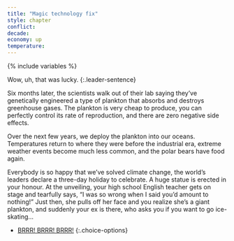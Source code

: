 ```yaml
---
title: "Magic technology fix"
style: chapter
conflict: 
decade: 
economy: up
temperature: 
---
```


{% include variables %}

Wow, uh, that was lucky.
{:.leader-sentence}

Six months later, the scientists walk out of their lab saying they’ve genetically engineered a type of plankton that absorbs and destroys greenhouse gases. The plankton is very cheap to produce, you can perfectly control its rate of reproduction, and there are zero negative side effects.

Over the next few years, we deploy the plankton into our oceans. Temperatures return to where they were before the industrial era, extreme weather events become much less common, and the polar&nbsp;bears have food again.

Everybody is so happy that we’ve solved climate change, the world’s leaders declare a three-day holiday to celebrate. A huge statue is erected in your honour. At the unveiling, your high school English teacher gets on stage and tearfully says, “I was so wrong when I said you’d amount to nothing!” Just then, she pulls off her face and you realize she’s a giant plankton, and suddenly your ex is there, who asks you if you want to go ice-skating…

- [BRRR! BRRR! BRRR!](chapter_alarm.html)
{:.choice-options}
